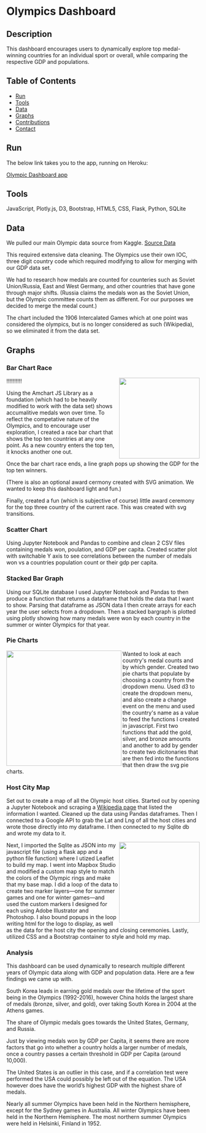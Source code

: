 # Olympics Dashboard

## Description 

This dashboard encourages users to dynamically explore top medal-winning countries for an individual sport or overall, while comparing the respective GDP and populations.



## Table of Contents
* [Run](#Results)
* [Tools](#Tools)
* [Data](#Data)
* [Graphs](#Graphs)
* [Contributions](#Contributions)
* [Contact](#Contact)



## Run

The below link takes you to the app, running on Heroku:

[Olympic Dashboard app](https://olympic-dashboard.herokuapp.com/)



## Tools

JavaScript, Plotly.js, D3, Bootstrap, HTML5, CSS, Flask, Python, SQLite



## Data

We pulled our main Olympic data source from Kaggle. [Source Data](https://www.kaggle.com/rio2016/olympic-games)

This required extensive data cleaning. The Olympics use their own IOC, three digit country code which required modifying to allow for merging with our GDP data set. 

We had to research how medals are counted for counteries such as Soviet Union/Russia, East and West Germany,  and other countries that have gone through major shifts. (Russia claims the medals won as the Soviet Union, but the Olympic committee counts them as different. For our purposes we decided to merge the medal count.)

The chart included the 1906 Intercalated Games which at one point was considered the olympics, but is no longer considered as such (Wikipedia), so we eliminated it from the data set.



## Graphs

### Bar Chart Race 

!!!!!!!!!!<img align="right" src="https://github.com/julia-claira/project3_group_springy_olympics/blob/main/resources/map.png" width="210">


Using the Amchart JS Library as a foundation (which had to be heavily modified to work with the data set) shows accumalitive medals won over time. To reflect the competative nature of the Olympics, and to encourage user exploration, I created a race bar chart that shows the top ten countries at any one point. As a new country enters the top ten, it knocks another one out.

Once the bar chart race ends, a line graph pops up showing the GDP for the top ten winners.

(There is also an optional award cermony created with SVG animation. We wanted to keep this dashboard light and fun.)

Finally, created a fun (which is subjective of course) little award ceremony for the top three country of the current race. This was created with svg transitions.
### Scatter Chart
Using Jupyter Notebook and Pandas to combine and clean 2 CSV files containing medals won, poulation, and GDP per capita. Created scatter plot with switchable Y axis to see correlations between the number of medals won vs a countries population count or their gdp per capita.
### Stacked Bar Graph
Using our SQLite database I used Jupyter Notebook and Pandas to then produce a function that returns a dataframe that holds the data that I want to show. Parsing that dataframe as JSON data I then create arrays for each year the user selects from a dropdown. Then a stacked bargraph is plotted using plotly showing how many medals were won by each country in the summer or winter Olympics for that year. 
### Pie Charts
<img align="left" src="https://github.com/julia-claira/project3_group_springy_olympics/blob/main/resources/pies.png" width="300">
Wanted to look at each country's medal counts and by which gender. Created two pie charts that populate by choosing a country from the dropdown menu. Used d3 to create the dropdown menu, and also create a change event on the menu and used the country's name as a value to feed the functions I created in javascript. First two functions that add the gold, silver, and bronze amounts and another to add by gender to create two dicitonaries that are then fed into the functions that then draw the svg pie charts.

### Host City Map
Set out to create a map of all the Olympic host cities. Started out by opening a Jupyter Notebook and scraping a [Wikipedia page](https://en.wikipedia.org/wiki/List_of_Olympic_Games_host_cities) that listed the information I wanted. Cleaned up the data using Pandas dataframes. Then I connected to a Google API to grab the Lat and Lng of all the host cities and wrote those directly into my dataframe. I then connected to my Sqlite db and wrote my data to it. 

<img align="right" src="https://github.com/julia-claira/project3_group_springy_olympics/blob/main/resources/map.png" width="210">
Next, I imported the Sqlite as JSON into my javascript file (using a flask app and a python file function) where I utized Leaflet to build my map. I went into Mapbox Studio and modified a custom map style to match the colors of the Olympic rings and make that my base map. I did a loop of the data to create two marker layers—one for summer games and one for winter games—and used the custom markers I designed for each using Adobe Illustrator and Photoshop. I also bound popups in the loop writing html for the logo to display, as well as the data for the host city the opening and closing ceremonies. Lastly, utilized CSS and a Bootstrap container to style and hold my map. 

### Analysis

This dashboard can be used dynamically to research multiple different years of Olympic data along with GDP and population data. Here are a few findings we came up with. 

South Korea leads in earning gold medals over the lifetime of the sport being in the Olympics (1992-2016), however China holds the largest share of medals (bronze, silver, and gold), over taking South Korea in 2004 at the Athens games. 

The share of Olympic medals goes towards the United States, Germany, and Russia.

Just by viewing medals won by GDP per Capita, it seems there are more factors that go into whether a country holds a larger number of medals, once a country passes a certain threshold in GDP per Capita (around 10,000).  

The United States is an outlier in this case, and if a correlation test were performed the USA could possibly be left out of the equation. The USA however does have the world’s highest GDP with the highest share of medals. 

Nearly all summer Olympics have been held in the Northern hemisphere, except for the Sydney games in Australia. All winter Olympics have been held in the Northern Hemisphere. The most northern summer Olympics were held in Helsinki, Finland in 1952.



